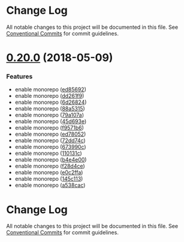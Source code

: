 # Change Log

All notable changes to this project will be documented in this file.
See [Conventional Commits](https://conventionalcommits.org) for commit guidelines.

<a name="0.20.0"></a>
# [0.20.0](https://github.com/kitware/candela/compare/v0.19.1...v0.20.0) (2018-05-09)


### Features

* enable monorepo ([ed85692](https://github.com/kitware/candela/commit/ed85692))
* enable monorepo ([dd261f9](https://github.com/kitware/candela/commit/dd261f9))
* enable monorepo ([6d26824](https://github.com/kitware/candela/commit/6d26824))
* enable monorepo ([88a5315](https://github.com/kitware/candela/commit/88a5315))
* enable monorepo ([79a107a](https://github.com/kitware/candela/commit/79a107a))
* enable monorepo ([45d693e](https://github.com/kitware/candela/commit/45d693e))
* enable monorepo ([f9571b6](https://github.com/kitware/candela/commit/f9571b6))
* enable monorepo ([ed78052](https://github.com/kitware/candela/commit/ed78052))
* enable monorepo ([72dd74c](https://github.com/kitware/candela/commit/72dd74c))
* enable monorepo ([673990c](https://github.com/kitware/candela/commit/673990c))
* enable monorepo ([110131c](https://github.com/kitware/candela/commit/110131c))
* enable monorepo ([b4e4e00](https://github.com/kitware/candela/commit/b4e4e00))
* enable monorepo ([f28d4ce](https://github.com/kitware/candela/commit/f28d4ce))
* enable monorepo ([e0c2ffa](https://github.com/kitware/candela/commit/e0c2ffa))
* enable monorepo ([145c113](https://github.com/kitware/candela/commit/145c113))
* enable monorepo ([a538cac](https://github.com/kitware/candela/commit/a538cac))




# Change Log

All notable changes to this project will be documented in this file.
See [Conventional Commits](https://conventionalcommits.org) for commit guidelines.
